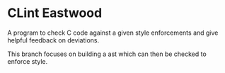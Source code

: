 # CLint Eastwood
A program to check C code against a given style enforcements and give helpful feedback on deviations. 

This branch focuses on building a ast which can then be checked to enforce style. 
